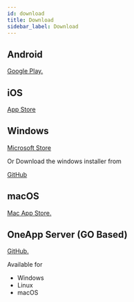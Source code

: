 ```yaml
---
id: download
title: Download
sidebar_label: Download
---
```


## Android
[Google Play.](https://play.google.com/store/apps/details?id=com.rikdata.rikdata_oneapp)

## iOS
[App Store](https://apps.apple.com/app/id1548184228#?platform=ipad)

## Windows
[Microsoft Store](https://apps.microsoft.com/store/detail/rikdata-oneapp/9NJH82DLZZXN)  

Or Download the windows installer from 

[GitHub](https://github.com/rikdata/rikdata.github.io/blob/main/files/windows/oneapp.exe)

## macOS
[Mac App Store.](https://apps.apple.com/app/id1548184228)

## OneApp Server (GO Based)

[GitHub.](https://github.com/inoerp/inoERP)

Available for
* Windows
* Linux
* macOS